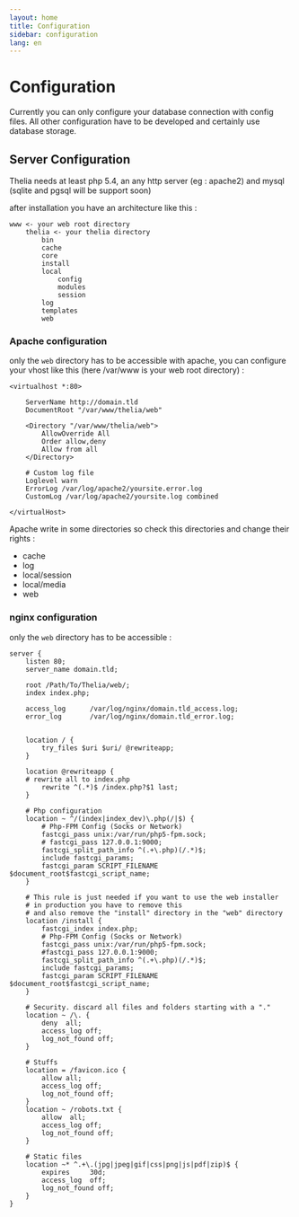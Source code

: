 ```yaml
---
layout: home
title: Configuration
sidebar: configuration
lang: en
---
```


<div class="page-header">
    <h1>Configuration</h1>
</div>

Currently you can only configure your database connection with config files. All other configuration have to be developed and certainly use database storage.

## Server Configuration

Thelia needs at least php 5.4, an any http server (eg : apache2) and mysql (sqlite and pgsql will be support soon)

after installation you have an architecture like this :

```
www <- your web root directory
    thelia <- your thelia directory
        bin
        cache
        core
        install
        local
            config
            modules
            session
        log
        templates
        web
```

### Apache configuration

only the ```web``` directory has to be accessible with apache, you can configure your vhost like this (here /var/www is your web root directory) :

```
<virtualhost *:80>

	ServerName http://domain.tld
	DocumentRoot "/var/www/thelia/web"

	<Directory "/var/www/thelia/web">
	    AllowOverride All
        Order allow,deny
        Allow from all
	</Directory>

	# Custom log file
    Loglevel warn
    ErrorLog /var/log/apache2/yoursite.error.log
    CustomLog /var/log/apache2/yoursite.log combined

</virtualHost>

```

Apache write in some directories so check this directories and change their rights :

* cache
* log
* local/session
* local/media
* web


### nginx configuration

only the ```web``` directory has to be accessible :

```
server {
    listen 80;
    server_name domain.tld;
    
    root /Path/To/Thelia/web/;
    index index.php;
    
    access_log      /var/log/nginx/domain.tld_access.log;
    error_log       /var/log/nginx/domain.tld_error.log;
    

    location / {
        try_files $uri $uri/ @rewriteapp;
    }

    location @rewriteapp {
    # rewrite all to index.php
        rewrite ^(.*)$ /index.php?$1 last;
    }

    # Php configuration
    location ~ ^/(index|index_dev)\.php(/|$) {
        # Php-FPM Config (Socks or Network) 
        fastcgi_pass unix:/var/run/php5-fpm.sock;
        # fastcgi_pass 127.0.0.1:9000;
        fastcgi_split_path_info ^(.+\.php)(/.*)$;
        include fastcgi_params;
        fastcgi_param SCRIPT_FILENAME $document_root$fastcgi_script_name;
    }

    # This rule is just needed if you want to use the web installer
    # in production you have to remove this 
    # and also remove the "install" directory in the "web" directory   
    location /install {
        fastcgi_index index.php;
        # Php-FPM Config (Socks or Network) 
        fastcgi_pass unix:/var/run/php5-fpm.sock; 
        #fastcgi_pass 127.0.0.1:9000;
        fastcgi_split_path_info ^(.+\.php)(/.*)$;
        include fastcgi_params;
        fastcgi_param SCRIPT_FILENAME $document_root$fastcgi_script_name;
    }

    # Security. discard all files and folders starting with a "."
    location ~ /\. {
        deny  all;
        access_log off;
        log_not_found off;
    }

    # Stuffs
    location = /favicon.ico {
        allow all;
        access_log off;
        log_not_found off;
    }
    location ~ /robots.txt {
        allow  all;
        access_log off;
        log_not_found off;
    }

    # Static files
    location ~* ^.+\.(jpg|jpeg|gif|css|png|js|pdf|zip)$ {
        expires     30d;
        access_log  off;
        log_not_found off;
    }
}
```
